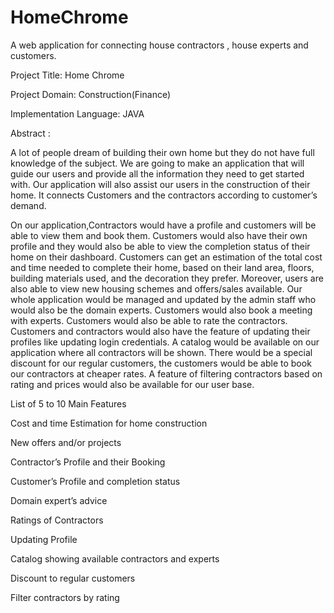 # HomeChrome
A web application for connecting house contractors , house experts and customers.

Project Title: Home Chrome

Project Domain: Construction(Finance)

Implementation Language: JAVA

Abstract :

A lot of people dream of building their own home but they do not have full knowledge of the subject. We are going to make an application that will guide our users and provide all the information they need to get started with. Our application will also assist our users in the construction of their home. It connects Customers and the contractors according to customer’s demand.

On our application,Contractors would have a profile and customers will be able to view them and book them. Customers would also have their own profile and they would also be able to view the completion status of their home on their dashboard. Customers can get an estimation of the total cost and time needed to complete their home, based on their land area, floors, building materials used, and the decoration they prefer. Moreover, users are also able to view new housing schemes and offers/sales available. Our whole application would be managed and updated by the admin staff who would also be the domain experts. Customers would also book a meeting with experts. Customers would also be able to rate the contractors. Customers and contractors would also have the feature of updating their profiles like updating login credentials. A catalog would be available on our application where all contractors will be shown. There would be a special discount for our regular customers, the customers would be able to book our contractors at cheaper rates. A feature of filtering contractors based on rating and prices would also be available for our user base.


List of 5 to 10 Main Features

Cost and time Estimation for home construction

New offers and/or projects

Contractor’s Profile and their Booking

Customer’s Profile and completion status

Domain expert’s advice

Ratings of Contractors

Updating Profile

Catalog showing available contractors and experts

Discount to regular customers  

Filter contractors by rating


